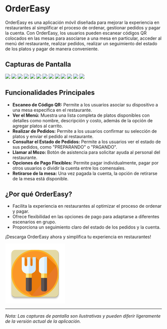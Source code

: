 
# OrderEasy

OrderEasy es una aplicación móvil diseñada para mejorar la experiencia en restaurantes al simplificar el proceso de ordenar, gestionar pedidos y pagar la cuenta. Con OrderEasy, los usuarios pueden escanear códigos QR colocados en las mesas para asociarse a una mesa en particular, acceder al menú del restaurante, realizar pedidos, realizar un seguimiento del estado de los platos y pagar de manera conveniente.

## Capturas de Pantalla
<img src="https://github.com/UTN-FRBA-Mobile/OrderEasy/assets/56210006/c2f9a45a-403a-4da9-ae2d-d593a390b5f9" width="200">
<img src="https://github.com/UTN-FRBA-Mobile/OrderEasy/assets/56210006/55132f65-3d8f-472c-a224-bf528bc085ae" width="200">
<img src="https://github.com/UTN-FRBA-Mobile/OrderEasy/assets/56210006/5dde03bb-eb58-4999-9f29-8fe424df1a05" width="200">
<img src="https://github.com/UTN-FRBA-Mobile/OrderEasy/assets/56210006/f1b09b20-e9fc-4da5-bd57-3f1c75de658d" width="200">
<img src="https://github.com/UTN-FRBA-Mobile/OrderEasy/assets/56210006/cf7bb37e-a853-4dfc-8e9d-c23e18dab3ed" width="200">
<img src="https://github.com/UTN-FRBA-Mobile/OrderEasy/assets/56210006/8f829a11-d1bc-4142-a66c-318f776a6e47" width="200">
<img src="https://github.com/UTN-FRBA-Mobile/OrderEasy/assets/56210006/5c4487f6-3ce7-4a2d-8333-b2fadc51b11f" width="200">
<img src="https://github.com/UTN-FRBA-Mobile/OrderEasy/assets/56210006/8bf13c4b-330c-4d4c-b9dd-1370364f3376" width="200">
<img src="https://github.com/UTN-FRBA-Mobile/OrderEasy/assets/56210006/68506ce5-4cc4-49ac-8a0d-1fab59f76eb8" width="200">
<img src="https://github.com/UTN-FRBA-Mobile/OrderEasy/assets/56210006/a76b3d5c-7740-4e6b-8c8b-04c8ccf2bbf8" width="200">
<img src="https://github.com/UTN-FRBA-Mobile/OrderEasy/assets/56210006/4fcf8304-1619-42ad-8ab4-4692383d3759" width="200">
<img src="https://github.com/UTN-FRBA-Mobile/OrderEasy/assets/56210006/db0d08fa-361d-45c2-bac2-011f39ea37db" width="200">
<img src="https://github.com/UTN-FRBA-Mobile/OrderEasy/assets/56210006/f7758268-b089-4e49-8b15-9ea5c6ae48d3" width="200">


## Funcionalidades Principales
- **Escaneo de Código QR:** Permite a los usuarios asociar su dispositivo a una mesa específica en el restaurante.
- **Ver el Menú:** Muestra una lista completa de platos disponibles con detalles como nombre, descripción y costo, además de la opción de agregar platos al carrito.
- **Realizar de Pedidos:** Permite a los usuarios confirmar su selección de platos y enviar el pedido al restaurante.
- **Consultar el Estado de Pedidos:** Permite a los usuarios ver el estado de sus pedidos, como "PREPARANDO" o "PAGANDO".
- **Llamar al Mozo:** Botón de asistencia para solicitar ayuda al personal del restaurante.
- **Opciones de Pago Flexibles:** Permite pagar individualmente, pagar por otros usuarios o dividir la cuenta entre los comensales.
- **Retirarse de la mesa:** Una vez pagada la cuenta, la opción de retirarse de la mesa está disponible.

## ¿Por qué OrderEasy?
- Facilita la experiencia en restaurantes al optimizar el proceso de ordenar y pagar.
- Ofrece flexibilidad en las opciones de pago para adaptarse a diferentes escenarios en grupo.
- Proporciona un seguimiento claro del estado de los pedidos y la cuenta.

¡Descarga OrderEasy ahora y simplifica tu experiencia en restaurantes!

![Icono de la Aplicación](app/src/main/res/mipmap-xxxhdpi/ic_launcher.webp)

---

*Nota: Las capturas de pantalla son ilustrativas y pueden diferir ligeramente de la versión actual de la aplicación.*
